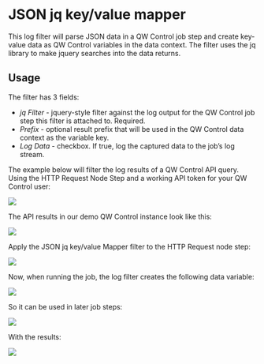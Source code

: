 # JSON jq key/value mapper

This log filter will parse JSON data in a QW Control job step and create key-value data as QW Control variables in the data context. The filter uses the jq library to make jquery searches into the data returns.

## Usage

The filter has 3 fields:

- *jq Filter* - jquery-style filter against the log output for the QW Control job step this filter is attached to. Required.
- *Prefix* - optional result prefix that will be used in the QW Control data context as the variable key.
- *Log Data* - checkbox. If true, log the captured data to the job’s log stream.

The example below will filter the log results of a QW Control API query. Using the HTTP Request Node Step and a working API token for your QW Control user:

![](/en/@assets/img/logfilter-jsonjq-example1.png)

The API results in our demo QW Control instance look like this:

![](/en/@assets/img/logfilter-jsonjq-example2.png)

Apply the JSON jq key/value Mapper filter to the HTTP Request node step:

![](/en/@assets/img/logfilter-jsonjq-example3.png)

Now, when running the job, the log filter creates the following data variable:

![](/en/@assets/img/logfilter-jsonjq-example4.png)

So it can be used in later job steps:

![](/en/@assets/img/logfilter-jsonjq-example5.png)

With the results:

![](/en/@assets/img/logfilter-jsonjq-example6.png)
